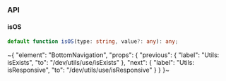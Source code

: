 

### API

#### isOS

```ts
default function isOS(type: string, value?: any): any;
```


~{
  "element": "BottomNavigation",
  "props": {
    "previous": {
      "label": "Utils: isExists",
      "to": "/dev/utils/use/isExists"
    },
    "next": {
      "label": "Utils: isResponsive",
      "to": "/dev/utils/use/isResponsive"
    }
  }
}~